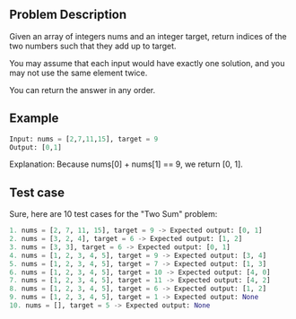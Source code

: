 ## Problem Description

Given an array of integers nums and an integer target, return indices of the two numbers such that they add up to target.

You may assume that each input would have exactly one solution, and you may not use the same element twice.

You can return the answer in any order.

## Example
```python
Input: nums = [2,7,11,15], target = 9
Output: [0,1]
```
Explanation: Because nums[0] + nums[1] == 9, we return [0, 1].

## Test case
Sure, here are 10 test cases for the "Two Sum" problem:
```py
1. nums = [2, 7, 11, 15], target = 9 -> Expected output: [0, 1]
2. nums = [3, 2, 4], target = 6 -> Expected output: [1, 2]
3. nums = [3, 3], target = 6 -> Expected output: [0, 1]
4. nums = [1, 2, 3, 4, 5], target = 9 -> Expected output: [3, 4]
5. nums = [1, 2, 3, 4, 5], target = 7 -> Expected output: [1, 3]
6. nums = [1, 2, 3, 4, 5], target = 10 -> Expected output: [4, 0]
7. nums = [1, 2, 3, 4, 5], target = 11 -> Expected output: [4, 2]
8. nums = [1, 2, 3, 4, 5], target = 6 -> Expected output: [1, 2]
9. nums = [1, 2, 3, 4, 5], target = 1 -> Expected output: None
10. nums = [], target = 5 -> Expected output: None
```